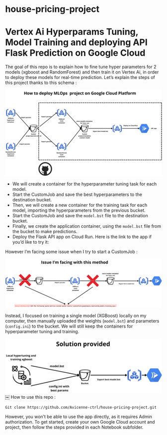 # house-pricing-project

# Vertex Ai Hyperparams Tuning, Model Training and deploying API Flask Prediction on Google Cloud

The goal of this repo is to explain how to fine tune hyper parameters for 2 models (xgboost and RandomForest) and then train it on Vertex Ai, in order to deploy these models for real-time prediction.
Let’s explain the steps of this project thanks to this schema : 

![First](images-readme/first-schema.png)

- We will create a container for the hyperparameter tuning task for each model.
- Start the CustomJob and save the best hyperparameters to the destination bucket.
- Then, we will create a new container for the training task for each model, importing the hyperparameters from the previous bucket.
- Start the CustomJob and save the ```model.bst``` file to the destination bucket.
- Finally, we create the application container, using the ```model.bst``` file from the bucket to make predictions.
- Deploy the Flask API app on Cloud Run. Here is the link to the app if you’d like to try it:


However I’m facing some issue when I try to start a CustomJob : 

![Issue](images-readme/issue.png)


Instead, I focused on training a single model (XGBoost) locally on my computer, then manually uploaded the weights (`model.bst`) and parameters (`config.ini`) to the bucket. We will still keep the containers for hyperparameter tuning and training.

![Issue](images-readme/solution.png)
￼
How to use this repo : 

```Git clone https://github.com/Avicenne-ctrl/house-pricing-project.git```

However, you won’t be able to use the app directly, as it requires Admin authorization. To get started, create your own Google Cloud account and project, then follow the steps provided in each Notebook subfolder.






